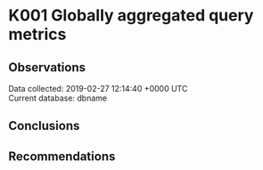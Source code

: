 # K001 Globally aggregated query metrics

## Observations ##
Data collected: 2019-02-27 12:14:40 +0000 UTC  
Current database: dbname  







## Conclusions ##


## Recommendations ##

